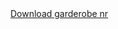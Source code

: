 <!DOCTYPE html>
<html lang="en">
<head>
    <meta charset="UTF-8">
    <meta http-equiv="X-UA-Compatible" content="IE=edge">
    <meta name="viewport" content="width=device-width, initial-scale=1.0">
    <title>Robe</title>
</head>
<body>
    <a href="https://drive.google.com/file/d/1VyFPWSiKBXDqLZqM4aynDdL1aexsZm37/view?usp=share_link">Download garderobe nr</a>
</body>
</html>
